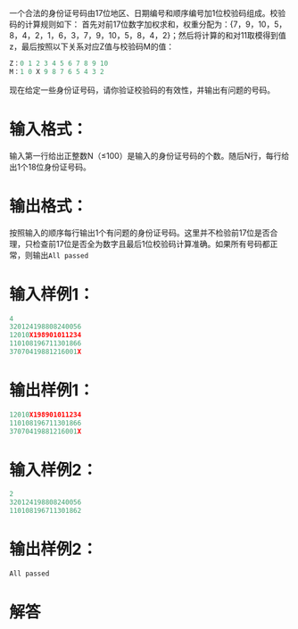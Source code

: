 一个合法的身份证号码由17位地区、日期编号和顺序编号加1位校验码组成。校验码的计算规则如下：
首先对前17位数字加权求和，权重分配为：{7，9，10，5，8，4，2，1，6，3，7，9，10，5，8，4，2}；然后将计算的和对11取模得到值z，最后按照以下关系对应Z值与校验码M的值：
```python
Z：0 1 2 3 4 5 6 7 8 9 10
M：1 0 X 9 8 7 6 5 4 3 2
```
现在给定一些身份证号码，请你验证校验码的有效性，并输出有问题的号码。
# 输入格式：
输入第一行给出正整数N（≤100）是输入的身份证号码的个数。随后N行，每行给出1个18位身份证号码。
# 输出格式：
按照输入的顺序每行输出1个有问题的身份证号码。这里并不检验前17位是否合理，只检查前17位是否全为数字且最后1位校验码计算准确。如果所有号码都正常，则输出`All passed`
# 输入样例1：
```python
4
320124198808240056
12010X198901011234
110108196711301866
37070419881216001X
```
# 输出样例1：
```python
12010X198901011234
110108196711301866
37070419881216001X
```
# 输入样例2：
```python
2
320124198808240056
110108196711301862
```
# 输出样例2：
```python
All passed
```
# 解答
```python

```






